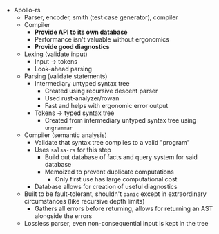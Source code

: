 - Apollo-rs
    - Parser, encoder, smith (test case generator), compiler
    - Compiler
        - **Provide API to its own database**
        - Performance isn't valuable without ergonomics
        - **Provide good diagnostics**
    - Lexing (validate input)
        - Input -> tokens
        - Look-ahead parsing
    - Parsing (validate statements)
        - Intermediary untyped syntax tree
            - Created using recursive descent parser
            - Used rust-analyzer/rowan
            - Fast and helps with ergonomic error output
        - Tokens -> typed syntax tree
            - Created from intermediary untyped syntax tree using `ungrammar`
    - Compiler (semantic analysis)
        - Validate that syntax tree compiles to a valid "program"
        - Uses `salsa-rs` for this step
            - Build out database of facts and query system for said database
            - Memoized to prevent duplicate computations
                - Only first use has large computational cost
        - Database allows for creation of useful diagnostics
    - Built to be fault-tolerant, shouldn't `panic` except in extraordinary circumstances (like recursive depth limits)
        - Gathers all errors before returning, allows for returning an AST alongside the errors
    - Lossless parser, even non-consequential input is kept in the tree